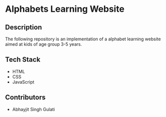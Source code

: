 # Alphabets Learning Website

## Description
The following repository is an implementation of a alphabet learning website aimed at kids of age group 3-5 years.

## Tech Stack 
- HTML
- CSS
- JavaScript

## Contributors
- Abhayjit Singh Gulati




